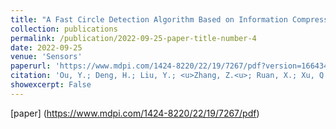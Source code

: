 ```yaml
---
title: "A Fast Circle Detection Algorithm Based on Information Compression"
collection: publications
permalink: /publication/2022-09-25-paper-title-number-4
date: 2022-09-25
venue: 'Sensors'
paperurl: 'https://www.mdpi.com/1424-8220/22/19/7267/pdf?version=1664345256'
citation: 'Ou, Y.; Deng, H.; Liu, Y.; <u>Zhang, Z.<u>; Ruan, X.; Xu, Q.; Peng, C. A Fast Circle Detection Algorithm Based on Information Compression. Sensors 2022, 22, 7267. '
showexcerpt: False
---
```

[paper]
(https://www.mdpi.com/1424-8220/22/19/7267/pdf)